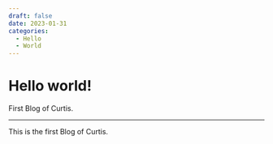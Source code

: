 ```yaml
---
draft: false 
date: 2023-01-31 
categories:
  - Hello
  - World
---
```


# Hello world!

First Blog of Curtis.

<!-- more -->
---

This is the first Blog of Curtis.
